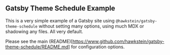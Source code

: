 ## Gatsby Theme Schedule Example

This is a very simple example of a Gatsby site using `@hawkstein/gatsby-theme-schedule` without setting many options, using much MDX or shadowing any files. All very default.

Please see the main (README)[https://www.github.com/hawkstein/gatsby-theme-schedule/README.md] for configuration options.
